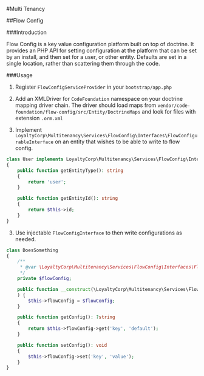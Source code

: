 #Multi Tenancy

##Flow Config

###Introduction

Flow Config is a key value configuration platform built on top of doctrine. It provides an PHP API for setting configuration at the platform that can be set by an install, and then set for a user, or other entity. Defaults are set in a single location, rather than scattering them through the code.

###Usage

1. Register `FlowConfigServiceProvider` in your `bootstrap/app.php`

2. Add an XMLDriver for `CodeFoundation` namespace on your doctrine mapping driver chain. The driver should load maps from `vendor/code-foundation/flow-config/src/Entity/DoctrineMaps` and look for files with extension `.orm.xml` 

3. Implement `LoyaltyCorp\Multitenancy\Services\FlowConfig\Interfaces\FlowConfigurableInterface` on an entity that wishes to be able to write to flow config.

```php
class User implements LoyaltyCorp\Multitenancy\Services\FlowConfig\Interfaces\FlowConfigurableInterface
{
    public function getEntityType(): string
    {
        return 'user';
    }

    public function getEntityId(): string
    {
        return $this->id;
    }
}
```
3. Use injectable `FlowConfigInterface` to then write configurations as needed.

```php
class DoesSomething
{
    /**
     * @var \LoyaltyCorp\Multitenancy\Services\FlowConfig\Interfaces\FlowConfigInterface
     */
    private $flowConfig;

    public function __construct(\LoyaltyCorp\Multitenancy\Services\FlowConfig\Interfaces\FlowConfigInterface $flowConfig
    ) {
        $this->flowConfig = $flowConfig;
    }

    public function getConfig(): ?string
    {
        return $this->flowConfig->get('key', 'default');
    }

    public function setConfig(): void
    {
        $this->flowConfig->set('key', 'value');
    }
}
```
